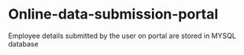 # Online-data-submission-portal
Employee details submitted by the user on portal are stored in MYSQL database
